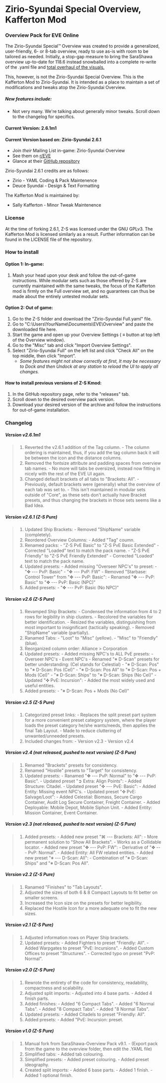 # Zirio-Syundai Special Overview, Kafferton Mod
### Overview Pack for EVE Online

The Zirio-Syundai Special™ Overview was created to provide a generalized, user-friendly, 6- or 8-tab overview, ready to use as-is with room to be tailored as needed. Initially, a stop-gap measure to bring the SaraShawa overview up-to-date for 118.6 instead snowballed into a complete re-write of the .yaml file and [total overhaul of the visuals.](http://prntscr.com/br0lar)

This, however, is not the Zirio-Syundai Special Overview. This is the Kafferton Mod to Zirio-Syundai. It is intended as a place to maintain a set of modifications and tweaks atop the Zirio-Syundai Overview.

##### New features include:
- Not very many. We're talking about generally minor tweaks. Scroll down to the changelog for specifics.

#### Current Version: 2.6.1m1

#### Current Version based on: Zirio-Syundai 2.6.1
- Join *their* Mailing List in-game: Zirio-Syundai Overview
- See them on [r/EVE](http://www.reddit.com/r/Eve/comments/4s3z9i/introducing_the_ziriosyundai_special_overview_pack/)
- Glance at their [GitHub repository](https://github.com/Arziel1992/Z-S-Overview-Pack)

Zirio-Syundai 2.6.1 credits are as follows:
- Zirio - YAML Coding & Pack Maintenence  
- Deuce Syundai - Design & Text Formatting

The Kafferton Mod is maintained by:
- Sally Kafferton - Minor Tweak Maintenence

### License
At the time of forking 2.6.1, Z-S was licensed under the GNU GPLv3. The Kafferton Mod is licensed similarly as a result. Further information can be found in the LICENSE file of the repository.

### How to install

#### Option 1: In-game:
1. Mash your head upon your desk and follow the out-of-game instructions. While modular sets such as those offered by Z-S are currently maintained with the same tweaks, the focus of the Kafferton mod is firmly on the Full overview set, and no guarantees can thus be made about the entirely untested modular sets.

#### Option 2: Out of game:
1. Go to the Z-S folder and download the "Zirio-Syundai Full.yaml" file.
2. Go to "C:\Users\YourName\Documents\EVE\Overview" and paste the downloaded file here.
3. Start the game and open up your Overview Settings ( ≡ button at top left of the Overview window).
4. Go to the "Misc" tab and click "Import Overview Settings".
5. Select "Zirio-Syundai Full" on the left list and click "Check All" on the top middle, then click "Import".
	- _Some features might not show correctly at first, It may be necessary to Dock and then Undock at any station to reload the UI to apply all changes._
    
#### How to install previous versions of Z-S Kmod:
1. In the GitHub repository page, refer to the "releases" tab.
2. Scroll down to the desired overview pack version.
3. Download your desired version of the archive and follow the instructions for out-of-game installation.

### Changelog

##### Version v2.6.1m1
>1. Reverted the v2.6.1 addition of the Tag column.
    - The column ordering is maintained, thus, if you add the tag column back it will be between the icon and the distance columns.
>2. Removed the fontsize attribute and padding spaces from overview tab names.
    - No more will tabs be oversized, instead now fitting in nicely with the rest of the EVE UI again.
>3. Changed default brackets of all tabs to "Brackets: All".
    - Previously, default brackets were (generally) what the overview of each tab was set to.
    - This isn't maintained in modular sets outside of "Core", as these sets don't actually have Bracket presets, and thus changing the brackets in those sets seems like a Bad Idea.

##### Version v2.6.1 (Z-S Pure)
>1. Updated Ship Brackets:
	- Removed "ShipName" variable (completely).
>2. Reordered Overview Columns:
	- Added "Tag" coumn.
>3. Renamed packs:
	- "Z-S PvE Basic" to "Z-S PvE Basic Extended"
		- Corrected "Loaded" text to match the pack name.
	- "Z-S PvE Friendly" to "Z-S PvE Friendly Extended"
		- Corrected "Loaded" text to match the pack name.
>4. Updated presets:
	- Added missing "Overseer NPC's" to preset:
		- "✥ --- PvP: Basic"
		- "✥ --- PvP: FW"
	- Removed "Starbase: Control Tower" from "✥ --- PvP: Basic":
	- Renamed "✥ --- PvP: Basic" to "✥ --- PvP: Basic (NPC)"
>5. Added presets:
	- "✥ --- PvP: Basic (No NPC)"


##### Version v2.6 (Z-S Pure)
>1. Revamped Ship Brackets:
	- Condensed the information from 4 to 2 rows for legibility in ship clusters.
	- Recolored the variables for better identification.
	- Resized the variables, distinguishing from most important to insignificant (tactically speaking).
	- Removed "ShipName" variable (partially).
>2. Ranamed Tabs:
	- "Loot" to "Misc" (yellow).
	- "Misc" to "Friendly" (blue).
>3. Reorganized column order: Alliance > Corporation
>4. Updated presets:
	- Added missing NPC's to ALL PvE presets:
		- Overseer NPC's
		- Event NPC's
	- Renamed "※ D-Scan" presets for better understanding: (Cel stands for Celestial)
		- "※ D-Scan: Pos" to "※ D-Scan: Pos (Cel)"
		- "※ D-Scan: Pos All" to "※ D-Scan: Pos + Mods (Cel)"
		- "※ D-Scan: Ships" to "※ D-Scan: Ships (No Cel)"
	- Updated "✜ PvE: Incursion":
		- Added the most widely used and useful entities.
>5. Added presets:
	- "※ D-Scan: Pos + Mods (No Cel)" 


##### Version v2.5 (Z-S Pure)
>1. Categorized preset links:
	- Replaces the split preset part system for a more convenient preset category system, where the player loads the preset category he/she wants/needs, then applies the final Tab Layout.
	- Made to reduce cluttering of unwanted/unneeded presets.
>2. Included changes from:
	- Version v2.3
	- Version v2.4


##### Version v2.4 (not released, pushed to next version) (Z-S Pure)
>1. Renamed "Brackets" presets for consistency.
>2. Renamed "Hostile" presets to "Target" for consistency.
>3. Updated presets:
	- Ranamed "✥ --- PvP: Normal" to "✥ --- PvP: Basic".
	- Updated preset "➲ Extra: Align Points":
		- Added Structure: Citadel.
	- Updated preset "✜ --- PvE: Basic":
		- Added Entity: Missing event NPC's.
	- Updated preset "✜ PvE: Salvage/Loot":
		- Added Celestial: Biomass, Secure Cargo Container, Audit Log Secure Container, Freight Container.
		- Added Deployable: Mobile Depot, Mobile Siphon Unit.
		- Added Entity: Mission Container, Event Container.


##### Version v2.3 (not released, pushed to next version) (Z-S Pure)
>1. Added presets:
	- Added new preset "⌘ --- Brackets: All":
		- More permanent solution to "Show All Brackets".
		- Works as a Collidable locator.
	- Added new preset "✥ --- PvP: FW":
		- Derivative of "✥ --- PvP: Normal".
		- Added Entity: All FW related entities.
	- Added new preset "※ --- D-Scan: All":
		- Combination of "※ D-Scan: Ships" and "※ D-Scan: Pos All".


##### Version v2.2 (Z-S Pure)
>1. Ranamed "Finishes" to "Tab Layouts".
>2. Adjusted the sizes of both 6 & 8 Compact Layouts to fit better on smaller screens.
>3. Increased the Icon size on the presets for better legibility.
>4. Replaced the Hostile Icon for a more adequate one to fit the new sizes.


##### Version v2.1 (Z-S Pure)
>1. Adjusted information rows on Player Ship brackets.
>2. Updated presets:
	- Added Fighters to preset "Friendly: All".
	- Added Warpgates to preset "PvE: Incursions".
	- Added Custom Offices to preset "Structures".
	- Corrected typo on preset "PvP: Normal".


##### Version v2.0 (Z-S Pure)
>1. Rewrote the entirety of the code for consistency, readability, compactness and scalability.
>2. Adjusted split imports:
	- Adjusted into 4 base parts.
	- Added 4 finish parts.
>3. Added finishes:
	- Added "6 Compact Tabs".
	- Added "6 Normal Tabs".
	- Added "8 Compact Tabs".
	- Added "8 Normal Tabs".
>4. Updated presets:
	- Added Citadels to preset "Friendly: All".
>5. Added presets:
	- Added "PvE: Incursion: preset.


##### Version v1.0 (Z-S Pure)
>1. Manual fork from SaraShawa-Overview Pack v9.1.
	- (Export pack from the game to the overview folder, then edit the .YAML file)
>2. Simplified tabs:
	- Added tab colouring.
>3. Simplified presets:
	- Added preset colouring.
	- Added preset ideography.
>4. Created split imports:
	- Added 6 base parts.
	- Added 1 finish.
	- Added 1 optional finish.
